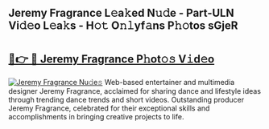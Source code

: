 ## Jeremy Fragrance L𝚎a𝚔ed N𝚞𝚍e - Part-ULN Vi𝚍𝚎o L𝚎a𝚔s - H𝚘𝚝 O𝚗𝚕yf𝚊ns P𝚑𝚘tos sGjeR

# <h2><a href="http://kf2d24.oniu.top/?m=Jeremy+Fragrance">🔗👉 🔴 Jeremy Fragrance P𝚑ot𝚘𝚜 V𝚒d𝚎o</a></h2>

[![Jeremy Fragrance Nu𝚍e𝚜](https://i.imgur.com/0qMVB7G.gif)](http://kf2d24.oniu.top/?m=Jeremy+Fragrance)
Web-based entertainer and multimedia designer Jeremy Fragrance, acclaimed for sharing dance and lifestyle ideas through trending dance trends and short videos. Outstanding producer Jeremy Fragrance, celebrated for their exceptional skills and accomplishments in bringing creative projects to life.  
